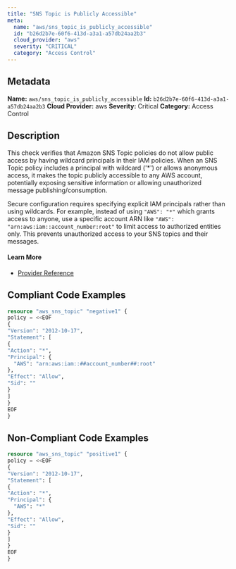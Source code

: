 ```yaml
---
title: "SNS Topic is Publicly Accessible"
meta:
  name: "aws/sns_topic_is_publicly_accessible"
  id: "b26d2b7e-60f6-413d-a3a1-a57db24aa2b3"
  cloud_provider: "aws"
  severity: "CRITICAL"
  category: "Access Control"
---
```

## Metadata
**Name:** `aws/sns_topic_is_publicly_accessible`
**Id:** `b26d2b7e-60f6-413d-a3a1-a57db24aa2b3`
**Cloud Provider:** aws
**Severity:** Critical
**Category:** Access Control
## Description
This check verifies that Amazon SNS Topic policies do not allow public access by having wildcard principals in their IAM policies. When an SNS Topic policy includes a principal with wildcard ('*') or allows anonymous access, it makes the topic publicly accessible to any AWS account, potentially exposing sensitive information or allowing unauthorized message publishing/consumption.

Secure configuration requires specifying explicit IAM principals rather than using wildcards. For example, instead of using `"AWS": "*"` which grants access to anyone, use a specific account ARN like `"AWS": "arn:aws:iam::account_number:root"` to limit access to authorized entities only. This prevents unauthorized access to your SNS topics and their messages.

#### Learn More

 - [Provider Reference](https://registry.terraform.io/providers/hashicorp/aws/latest/docs/resources/sns_topic)


## Compliant Code Examples
```terraform
resource "aws_sns_topic" "negative1" {
policy = <<EOF
{
"Version": "2012-10-17",
"Statement": [
{
"Action": "*",
"Principal": {
  "AWS": "arn:aws:iam::##account_number##:root"
},
"Effect": "Allow",
"Sid": ""
}
]
}
EOF
}


```
## Non-Compliant Code Examples
```terraform
resource "aws_sns_topic" "positive1" {
policy = <<EOF
{
"Version": "2012-10-17",
"Statement": [
{
"Action": "*",
"Principal": {
  "AWS": "*"
},
"Effect": "Allow",
"Sid": ""
}
]
}
EOF
}

```